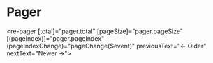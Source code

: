 Pager
===============

  <re-pager [total]="pager.total" [pageSize]="pager.pageSize" [(pageIndex)]="pager.pageIndex"
            (pageIndexChange)="pageChange($event)" previousText="&larr; Older" nextText="Newer &rarr;">
  </re-pager>
